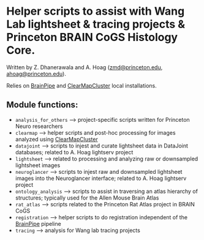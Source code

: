 # Helper scripts to assist with Wang Lab lightsheet & tracing projects & Princeton BRAIN CoGS Histology Core.

Written by Z. Dhanerawala and A. Hoag (zmd@princeton.edu, ahoag@princeton.edu).

Relies on [BrainPipe](https://github.com/PrincetonUniversity/BrainPipe) and [ClearMapCluster](https://github.com/PrincetonUniversity/ClearMapCluster) local installations.

## Module functions:
* `analysis_for_others` --> project-specific scripts written for Princeton Neuro researchers
* `clearmap` --> helper scripts and post-hoc processing for images analyzed using [ClearMapCluster](https://github.com/PrincetonUniversity/ClearMapCluster)
* `datajoint` --> scripts to injest and curate lightsheet data in DataJoint databases; related to A. Hoag lightserv project
* `lightsheet` --> related to processing and analyzing raw or downsampled lightsheet images 
* `neuroglancer` --> scripts to injest raw and downsampled lightsheet images into the Neuroglancer interface; related to A. Hoag lightserv project
* `ontology_analysis` --> scripts to assist in traversing an atlas hierarchy of structures; typically used for the Allen Mouse Brain Atlas
* `rat_atlas` --> scripts related to the Princeton Rat Atlas project in BRAIN CoGS
* `registration` --> helper scripts to do registration independent of the [BrainPipe](https://github.com/PrincetonUniversity/BrainPipe) pipeline
* `tracing` --> analysis for Wang lab tracing projects
